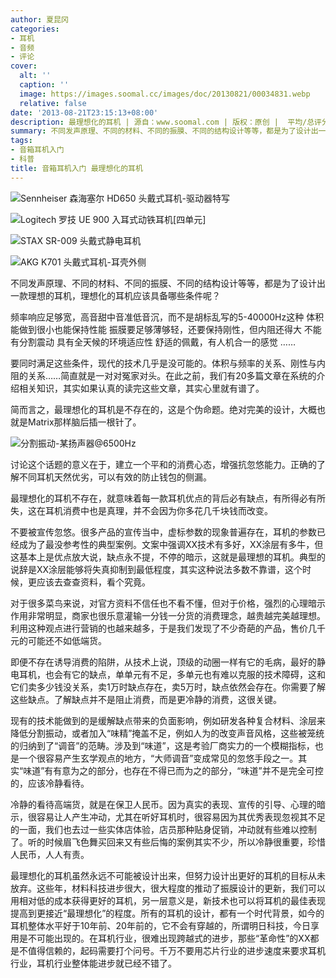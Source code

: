 ```yaml
---
author: 夏昆冈
categories:
- 耳机
- 音频
- 评论
cover:
  alt: ''
  caption: ''
  image: https://images.soomal.cc/images/doc/20130821/00034831.webp
  relative: false
date: '2013-08-21T23:15:13+08:00'
description: 最理想化的耳机 | 源自：www.soomal.com | 版权：原创 |  平均/总评分：09.60/1564
summary: 不同发声原理、不同的材料、不同的振膜、不同的结构设计等等，都是为了设计出一款理想的耳机，理想化的耳机应该具备哪些条件呢？频率响应足够宽，高音甜中音准低音沉；体积能做到很小也能保持性能；振膜要足够薄够轻，还要保持刚性，但内阻还得大；不能有分割震动；具有全天候的环境适应性；舒适的佩戴，有人机合一的感觉……
tags:
- 音箱耳机入门
- 科普
title: 音箱耳机入门 最理想化的耳机
---
```


![Sennheiser 森海塞尔 HD650 头戴式耳机-驱动器特写](https://images.soomal.cc/images/doc/20100703/00006225_01.webp)



![Logitech 罗技 UE 900 入耳式动铁耳机[四单元]](https://images.soomal.cc/images/doc/20130722/00033801_01.webp)



![STAX SR-009 头戴式静电耳机](https://images.soomal.cc/images/doc/20120411/00018685_01.webp)



![AKG K701 头戴式耳机-耳壳外侧](https://images.soomal.cc/images/doc/20100722/00006456_01.webp)



不同发声原理、不同的材料、不同的振膜、不同的结构设计等等，都是为了设计出一款理想的耳机，理想化的耳机应该具备哪些条件呢？


频率响应足够宽，高音甜中音准低音沉，而不是胡标乱写的5-40000Hz这种
体积能做到很小也能保持性能
振膜要足够薄够轻，还要保持刚性，但内阻还得大
不能有分割震动
具有全天候的环境适应性
舒适的佩戴，有人机合一的感觉
……

要同时满足这些条件，现代的技术几乎是没可能的。体积与频率的关系、刚性与内阻的关系……简直就是一对对冤家对头。在此之前，我们有20多篇文章在系统的介绍相关知识，其实如果认真的读完这些文章，其实心里就有谱了。

简而言之，最理想化的耳机是不存在的，这是个伪命题。绝对完美的设计，大概也就是Matrix那样脑后插一根针了。

![分割振动-某扬声器@6500Hz](https://images.soomal.cc/images/doc/20120202/00016439_01.webp)




讨论这个话题的意义在于，建立一个平和的消费心态，增强抗忽悠能力。正确的了解不同耳机天然优劣，可以有效的防止钱包的侧漏。

最理想化的耳机不存在，就意味着每一款耳机优点的背后必有缺点，有所得必有所失，这在耳机消费中也是真理，并不会因为你多花几千块钱而改变。

不要被宣传忽悠。很多产品的宣传当中，虚标参数的现象普遍存在，耳机的参数已经成为了最没参考性的典型案例。文案中强调XX技术有多好，XX涂层有多牛，但这基本上是优点放大说，缺点永不提，不停的暗示，这就是最理想的耳机。典型的说辞是XX涂层能够将失真抑制到最低程度，其实这种说法多数不靠谱，这个时候，更应该去查查资料，看个究竟。

对于很多菜鸟来说，对官方资料不信任也不看不懂，但对于价格，强烈的心理暗示作用非常明显，商家也很乐意灌输一分钱一分货的消费理念，越贵越完美越理想。利用这种观点进行营销的也越来越多，于是我们发现了不少奇葩的产品，售价几千元的可能还不如低端货。

即便不存在诱导消费的陷阱，从技术上说，顶级的动圈一样有它的毛病，最好的静电耳机，也会有它的缺点，单单元有不足，多单元也有难以克服的技术障碍，这和它们卖多少钱没关系，卖1万时缺点存在，卖5万时，缺点依然会存在。你需要了解这些缺点。了解缺点并不是阻止消费，而是更冷静的消费，这很关键。

现有的技术能做到的是缓解缺点带来的负面影响，例如研发各种复合材料、涂层来降低分割振动，或者加入“味精”掩盖不足，例如人为的改变声音风格，这些被笼统的归纳到了“调音”的范畴。涉及到“味道”，这是考验厂商实力的一个模糊指标，也是一个很容易产生玄学观点的地方，“大师调音”变成常见的忽悠手段之一。其实“味道”有有意为之的部分，也存在不得已而为之的部分，“味道”并不是完全可控的，应该冷静看待。

冷静的看待高端货，就是在保卫人民币。因为真实的表现、宣传的引导、心理的暗示，很容易让人产生冲动，尤其在听好耳机时，很容易因为其优秀表现忽视其不足的一面，我们也去过一些实体店体验，店员那种贴身促销，冲动就有些难以控制了。听的时候眉飞色舞买回来又有些后悔的案例其实不少，所以冷静很重要，珍惜人民币，人人有责。
 
最理想化的耳机虽然永远不可能被设计出来，但努力设计出更好的耳机的目标从未放弃。这些年，材料科技进步很大，很大程度的推动了振膜设计的更新，我们可以用相对低的成本获得更好的耳机，另一层意义是，新技术也可以将耳机的最佳表现提高到更接近“最理想化”的程度。所有的耳机的设计，都有一个时代背景，如今的耳机整体水平好于10年前、20年前的，它不会有穿越的，所谓明日科技，今日享用是不可能出现的。在耳机行业，很难出现跨越式的进步，那些“革命性”的XX都是不值得信赖的，起码需要打个问号。千万不要用芯片行业的进步速度来要求耳机行业，耳机行业整体能进步就已经不错了。